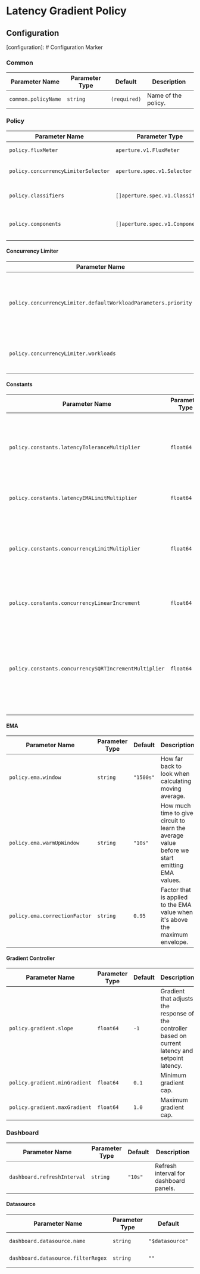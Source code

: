 # Latency Gradient Policy

## Configuration

[configuration]: # Configuration Marker

### Common

| Parameter Name      | Parameter Type | Default      | Description         |
| ------------------- | -------------- | ------------ | ------------------- |
| `common.policyName` | `string`       | `(required)` | Name of the policy. |

### Policy

| Parameter Name                      | Parameter Type                  | Default      | Description                            |
| ----------------------------------- | ------------------------------- | ------------ | -------------------------------------- |
| `policy.fluxMeter`                  | `aperture.v1.FluxMeter`         | `(required)` | Flux Meter selector.                   |
| `policy.concurrencyLimiterSelector` | `aperture.spec.v1.Selector`     | `(required)` | Concurrency Limiter selector.          |
| `policy.classifiers`                | `[]aperture.spec.v1.Classifier` | `[]`         | List of classification rules.          |
| `policy.components`                 | `[]aperture.spec.v1.Component`  | `[]`         | List of additional circuit components. |

#### Concurrency Limiter

| Parameter Name                                                 | Parameter Type                         | Default | Description                                                                |
| -------------------------------------------------------------- | -------------------------------------- | ------- | -------------------------------------------------------------------------- |
| `policy.concurrencyLimiter.defaultWorkloadParameters.priority` | `int`                                  | `20`    | Workload parameters to use in case none of the configured workloads match. |
| `policy.concurrencyLimiter.workloads`                          | `[]aperture.spec.v1.SchedulerWorkload` | `[]`    | A list of additional workloads for the scheduler.                          |

#### Constants

| Parameter Name                                        | Parameter Type | Default | Description                                                                                                                                                                                                                                                                                   |
| ----------------------------------------------------- | -------------- | ------- | --------------------------------------------------------------------------------------------------------------------------------------------------------------------------------------------------------------------------------------------------------------------------------------------- |
| `policy.constants.latencyToleranceMultiplier`         | `float64`      | `1.1`   | Tolerance factor beyond which the service is considered to be in overloaded state. E.g. if EMA of latency is 50ms and if Tolerance is 1.1, then service is considered to be in overloaded state if current latency is more than 55ms.                                                         |
| `policy.constants.latencyEMALimitMultiplier`          | `float64`      | `2.0`   | Current latency value is multiplied with this factor to calculate maximum envelope of Latency EMA.                                                                                                                                                                                            |
| `policy.constants.concurrencyLimitMultiplier`         | `float64`      | `2.0`   | Current accepted concurrency is multiplied with this number to dynamically calculate the upper concurrency limit of a Service during normal (non-overload) state. This protects the Service from sudden spikes.                                                                               |
| `policy.constants.concurrencyLinearIncrement`         | `float64`      | `5.0`   | Linear increment to concurrency in each execution tick when the system is not in overloaded state.                                                                                                                                                                                            |
| `policy.constants.concurrencySQRTIncrementMultiplier` | `float64`      | `1`     | Scale factor to multiply square root of current accepted concurrrency. This, along with concurrencyLinearIncrement helps calculate overall concurrency increment in each tick. Concurrency is rapidly ramped up in each execution cycle during normal (non-overload) state (integral effect). |

#### EMA

| Parameter Name                | Parameter Type | Default   | Description                                                                                   |
| ----------------------------- | -------------- | --------- | --------------------------------------------------------------------------------------------- |
| `policy.ema.window`           | `string`       | `"1500s"` | How far back to look when calculating moving average.                                         |
| `policy.ema.warmUpWindow`     | `string`       | `"10s"`   | How much time to give circuit to learn the average value before we start emitting EMA values. |
| `policy.ema.correctionFactor` | `string`       | `0.95`    | Factor that is applied to the EMA value when it's above the maximum envelope.                 |

#### Gradient Controller

| Parameter Name                | Parameter Type | Default | Description                                                                                         |
| ----------------------------- | -------------- | ------- | --------------------------------------------------------------------------------------------------- |
| `policy.gradient.slope`       | `float64`      | `-1`    | Gradient that adjusts the response of the controller based on current latency and setpoint latency. |
| `policy.gradient.minGradient` | `float64`      | `0.1`   | Minimum gradient cap.                                                                               |
| `policy.gradient.maxGradient` | `float64`      | `1.0`   | Maximum gradient cap.                                                                               |

### Dashboard

| Parameter Name              | Parameter Type | Default | Description                            |
| --------------------------- | -------------- | ------- | -------------------------------------- |
| `dashboard.refreshInterval` | `string`       | `"10s"` | Refresh interval for dashboard panels. |

#### Datasource

| Parameter Name                     | Parameter Type | Default         | Description              |
| ---------------------------------- | -------------- | --------------- | ------------------------ |
| `dashboard.datasource.name`        | `string`       | `"$datasource"` | Datasource name.         |
| `dashboard.datasource.filterRegex` | `string`       | `""`            | Datasource filter regex. |
